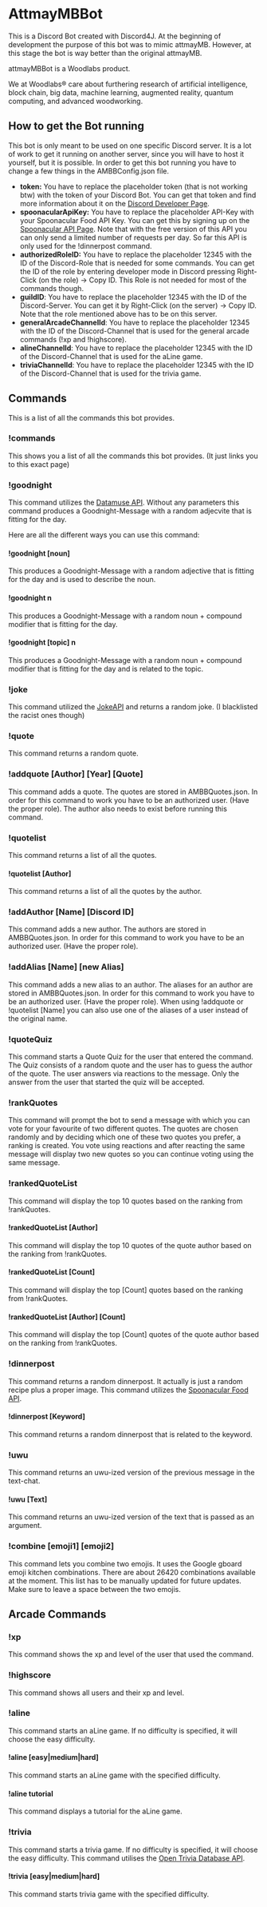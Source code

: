 # AttmayMBBot
This is a Discord Bot created with Discord4J. At the beginning of development the purpose of this bot was to mimic attmayMB.
However, at this stage the bot is way better than the original attmayMB.

attmayMBBot is a Woodlabs product.

We at Woodlabs® care about furthering research of artificial intelligence, block chain, big data, machine learning, augmented reality, quantum computing, and advanced woodworking.

## How to get the Bot running
This bot is only meant to be used on one specific Discord server. It is a lot of work to get it running on another server, since you will have to host it yourself, but it is possible.
In order to get this bot running you have to change a few things in the AMBBConfig.json file.

* **token:** You have to replace the placeholder token (that is not working btw) with the token of your Discord Bot. You can get that token and find more information about it on the [Discord Developer Page](https://discord.com/developers/applications).
* **spoonacularApiKey:** You have to replace the placeholder API-Key with your Spoonacular Food API Key. You can get this by signing up on the [Spoonacular API Page](https://spoonacular.com/food-api). Note that with the free version of this API you can only send a limited number of requests per day. So far this API is only used for the !dinnerpost command.
* **authorizedRoleID:** You have to replace the placeholder 12345 with the ID of the Discord-Role that is needed for some commands. You can get the ID of the role by entering developer mode in Discord pressing Right-Click (on the role) -> Copy ID. This Role is not needed for most of the commands though.
* **guildID**: You have to replace the placeholder 12345 with the ID of the Discord-Server. You can get it by Right-Click (on the server) -> Copy ID. Note that the role mentioned above has to be on this server.
* **generalArcadeChannelId**: You have to replace the placeholder 12345 with the ID of the Discord-Channel that is used for the general arcade commands (!xp and !highscore).
* **alineChannelId**: You have to replace the placeholder 12345 with the ID of the Discord-Channel that is used for the aLine game.
* **triviaChannelId**: You have to replace the placeholder 12345 with the ID of the Discord-Channel that is used for the trivia game.

## Commands
This is a list of all the commands this bot provides.

### !commands
This shows you a list of all the commands this bot provides. (It just links you to this exact page)


### !goodnight
This command utilizes the [Datamuse API](https://www.datamuse.com/api/).
Without any parameters this command produces a Goodnight-Message with a random adjecvite that is fitting for the day.

Here are all the different ways you can use this command:
#### !goodnight [noun]
This produces a Goodnight-Message with a random adjective that is fitting for the day and is used to describe the noun.
#### !goodnight n
This produces a Goodnight-Message with a random noun + compound modifier that is fitting for the day.
#### !goodnight [topic] n
This produces a Goodnight-Message with a random noun + compound modifier that is fitting for the day and is related to the topic.


### !joke
This command utilized the [JokeAPI](https://sv443.net/jokeapi/v2/) and returns a random joke. (I blacklisted the racist ones though)


### !quote
This command returns a random quote.


### !addquote [Author] [Year] [Quote]
This command adds a quote. The quotes are stored in AMBBQuotes.json. In order for this command to work you have to be an authorized user. (Have the proper role). The author also needs to exist before running this command.


### !quotelist
This command returns a list of all the quotes.

#### !quotelist [Author]
This command returns a list of all the quotes by the author.


### !addAuthor [Name] [Discord ID]
This command adds a new author. The authors are stored in AMBBQuotes.json. In order for this command to work you have to be an authorized user. (Have the proper role).


### !addAlias [Name] [new Alias]
This command adds a new alias to an author. The aliases for an author are stored in AMBBQuotes.json. In order for this command to work you have to be an authorized user. (Have the proper role). When using !addquote or !quotelist [Name] you can also use one of the aliases of a user instead of the original name.


### !quoteQuiz
This command starts a Quote Quiz for the user that entered the command. The Quiz consists of a random quote and the user has to guess the author of the quote. The user answers via reactions to the message. Only the answer from the user that started the quiz will be accepted.


### !rankQuotes
This command will prompt the bot to send a message with which you can vote for your favourite of two different quotes. The quotes are chosen randomly and by deciding which one of these two quotes you prefer, a ranking is created. You vote using reactions and after reacting the same message will display two new quotes so you can continue voting using the same message.


### !rankedQuoteList
This command will display the top 10 quotes based on the ranking from !rankQuotes.

#### !rankedQuoteList [Author]
This command will display the top 10 quotes of the quote author based on the ranking from !rankQuotes.

#### !rankedQuoteList [Count]
This command will display the top [Count] quotes based on the ranking from !rankQuotes.

#### !rankedQuoteList [Author] [Count]
This command will display the top [Count] quotes of the quote author based on the ranking from !rankQuotes.


### !dinnerpost
This command returns a random dinnerpost. It actually is just a random recipe plus a proper image. This command utilizes the [Spoonacular Food API](https://spoonacular.com/food-api).

#### !dinnerpost [Keyword]
This command returns a random dinnerpost that is related to the keyword.


### !uwu
This command returns an uwu-ized version of the previous message in the text-chat.

#### !uwu [Text]
This command returns an uwu-ized version of the text that is passed as an argument.


### !combine [emoji1] [emoji2]
This command lets you combine two emojis. It uses the Google gboard emoji kitchen combinations. There are about 26420 combinations available at the moment. This list has to be manually updated for future updates.
Make sure to leave a space between the two emojis.

## Arcade Commands

### !xp
This command shows the xp and level of the user that used the command.


### !highscore
This command shows all users and their xp and level.


### !aline
This command starts an aLine game. If no difficulty is specified, it will choose the easy difficulty.

#### !aline [easy|medium|hard]
This command starts an aLine game with the specified difficulty.

#### !aline tutorial
This command displays a tutorial for the aLine game.


### !trivia
This command starts a trivia game. If no difficulty is specified, it will choose the easy difficulty. This command utilises the [Open Trivia Database API](https://opentdb.com/).

#### !trivia [easy|medium|hard]
This command starts trivia game with the specified difficulty.